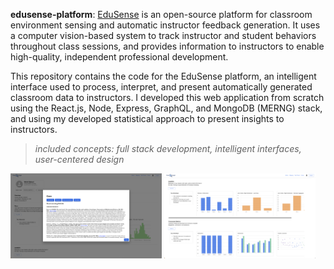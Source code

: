 **edusense-platform**: [EduSense](https://www.edusense.io) is an open-source platform for classroom environment sensing and automatic instructor feedback generation. It uses a computer vision-based system to track instructor and student behaviors throughout class sessions, and provides information to instructors to enable high-quality, independent professional development. 

This repository contains the code for the EduSense platform, an intelligent interface used to process, interpret, and present automatically generated classroom data to instructors. I developed this web application from scratch using the React.js, Node, Express, GraphQL, and MongoDB (MERNG) stack, and using my developed statistical approach to present insights to instructors. 

> *included concepts:  full stack development, intelligent interfaces, user-centered design* 

<img align="center" src="../images/edusense-1.png" width="48%">
<img align="center" src="../images/edusense-2.png" width="48%">